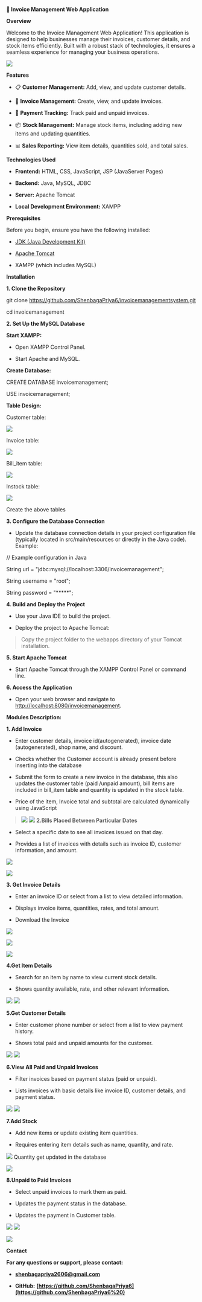 **📄 Invoice Management Web Application**

**Overview**

Welcome to the Invoice Management Web Application! This application is
designed to help businesses manage their invoices, customer details, and
stock items efficiently. Built with a robust stack of technologies, it
ensures a seamless experience for managing your business operations.

![](README/image1.png)

**Features**

-   📋 **Customer Management:** Add, view, and update customer details.

-   🧾 **Invoice Management:** Create, view, and update invoices.

-   💸 **Payment Tracking:** Track paid and unpaid invoices.

-   📦 **Stock Management:** Manage stock items, including adding new
    items and updating quantities.

-   📊 **Sales Reporting:** View item details, quantities sold, and
    total sales.

**Technologies Used**

-   **Frontend:** HTML, CSS, JavaScript, JSP (JavaServer Pages)

-   **Backend:** Java, MySQL, JDBC

-   **Server:** Apache Tomcat

-   **Local Development Environment:** XAMPP

**Prerequisites**

Before you begin, ensure you have the following installed:

-   [JDK (Java Development
    Kit)](https://www.oracle.com/java/technologies/javase-downloads.html)

-   [Apache Tomcat](http://tomcat.apache.org/)

-   XAMPP (which includes MySQL)

**Installation**

**1. Clone the Repository**

git clone https://github.com/ShenbagaPriya6/invoicemanagementsystem.git

cd invoicemanagement

**2. Set Up the MySQL Database**

**Start XAMPP:**

-   Open XAMPP Control Panel.

-   Start Apache and MySQL.

**Create Database:**

CREATE DATABASE invoicemanagement;

USE invoicemanagement;

**Table Design:**

Customer table:

![](README/image2.png)

Invoice table:

![](README/image3.png)

Bill_item table:

![](README/image4.png)

Instock table:

![](README/image5.png)

Create the above tables

**3. Configure the Database Connection**

-   Update the database connection details in your project configuration
    file (typically located in src/main/resources or directly in the
    Java code). Example:

// Example configuration in Java

String url = \"jdbc:mysql://localhost:3306/invoicemanagement\";

String username = \"root\";

String password = \"\*\*\*\*\*\";

**4. Build and Deploy the Project**

-   Use your Java IDE to build the project.

-   Deploy the project to Apache Tomcat:

> Copy the project folder to the webapps directory of your Tomcat
> installation.

**5. Start Apache Tomcat**

-   Start Apache Tomcat through the XAMPP Control Panel or command line.

**6. Access the Application**

-   Open your web browser and navigate to
    <http://localhost:8080/invoicemanagement>.

**Modules Description:**

**1. Add Invoice**

-   Enter customer details, invoice id(autogenerated), invoice date
    (autogenerated), shop name, and discount.

-   Checks whether the Customer account is already present before
    inserting into the database

-   Submit the form to create a new invoice in the database, this also
    updates the customer table (paid /unpaid amount), bill items are
    included in bill_item table and quantity is updated in the stock
    table.

-   Price of the item, Invoice total and subtotal are calculated
    dynamically using JavaScript

> ![](README/image6.png)
> ![](README/image7.png)
**2.Bills Placed Between Particular Dates**

-   Select a specific date to see all invoices issued on that day.

-   Provides a list of invoices with details such as invoice ID,
    customer information, and amount.

![](README/image8.png)

![](README/image9.png)

**3. Get Invoice Details**

-   Enter an invoice ID or select from a list to view detailed
    information.

-   Displays invoice items, quantities, rates, and total amount.

-   Download the Invoice

![](README/image10.png)

![](README/image11.png)

![](README/image12.png)

**4.Get Item Details**

-   Search for an item by name to view current stock details.

-   Shows quantity available, rate, and other relevant information.

![](README/image13.png)
![](README/image14.png)

**5.Get Customer Details**

-   Enter customer phone number or select from a list to view payment
    history.

-   Shows total paid and unpaid amounts for the customer.

![](README/image15.png)
![](README/image16.png)

**6.View All Paid and Unpaid Invoices**

-   Filter invoices based on payment status (paid or unpaid).

-   Lists invoices with basic details like invoice ID, customer details,
    and payment status.

![](README/image17.png)
![](README/image18.png)

**7.Add Stock**

-   Add new items or update existing item quantities.

-   Requires entering item details such as name, quantity, and rate.

![](README/image19.png)
Quantity get updated in the database

![](README/image20.png)

**8.Unpaid to Paid Invoices**

-   Select unpaid invoices to mark them as paid.

-   Updates the payment status in the database.

-   Updates the payment in Customer table.

![](README/image21.png)
![](README/image22.png)

![](README/image23.png)

**Contact**

**For any questions or support, please contact:**

-   [**shenbagapriya2606@gmail.com**](shenbagapriya2606@gmail.com)

-   **GitHub:**
    **[https://github.com/ShenbagaPriya6](https://github.com/ShenbagaPriya6%20)**
